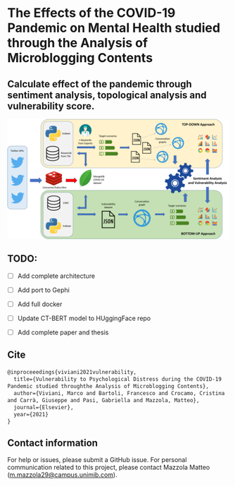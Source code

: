 # The Effects of the COVID-19 Pandemic on Mental Health studied through the Analysis of Microblogging Contents ​
## Calculate effect of the pandemic through sentiment analysis, topological analysis and vulnerability score.

![architettura](https://github.com/chumpblocckami/covid-effects-microblogging-content/blob/main/architettura.png)

## TODO:
- [ ] Add complete architecture
- [ ] Add port to Gephi
- [ ] Add full docker
- [ ] Update CT-BERT model to HUggingFace repo
- [ ] Add complete paper and thesis


## Cite
```
@inproceeedings{viviani2021vulnerability,
  title={Vulnerability to Psychological Distress during the COVID-19 Pandemic studied throughthe Analysis of Microblogging Contents},
  author={Viviani, Marco and Bartoli, Francesco and Crocamo, Cristina and Carrà, Giuseppe and Pasi, Gabriella and Mazzola, Matteo},
  journal={Elsevier},
  year={2021}
}
```

## Contact information
For help or issues, please submit a GitHub issue.
For personal communication related to this project, please contact Mazzola Matteo (m.mazzola29@campus.unimib.com).

